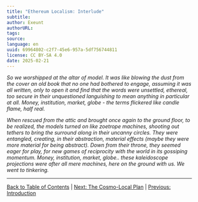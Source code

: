 ```yaml
---
title: "Ethereum Localism: Interlude"
subtitle: 
author: Exeunt
authorURL: 
tags: 
source: 
language: en
uuid: 69964802-c2f7-45e6-957a-5df756744811
license: CC BY-SA 4.0
date: 2025-02-21
---
```

_So we worshipped at the altar of model. It was like blowing the dust from the cover an old book that no one had bothered to engage, assuming it was all written, only to open it and find that the words were unsettled, ethereal, too secure in their unquestioned languishing to mean anything in particular at all. Money, institution, market, globe - the terms flickered like candle flame, half real._

_When rescued from the attic and brought once again to the ground floor, to be realized, the models turned on like zoetrope machines, shooting out tethers to bring the surround along in their uncanny circles. They were entangled, creating, in their abstraction, material effects (maybe they were more material for being abstract). Down from their throne, they seemed eager for play, for new games of reciprocity with the world in its gossiping momentum. Money, institution, market, globe.. these kaleidoscope projections were after all mere machines, here on the ground with us. We went to tinkering._

---

[Back to Table of Contents](library/Ethereum-Localism/ethereum-localism-book/index) | [Next: The Cosmo-Local Plan](ethereum-localism-book-03-cosmo-local-plan.md) | [Previous: Introduction](ethereum-localism-book-01-introduction.md)